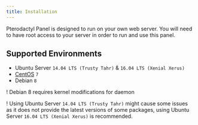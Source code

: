 ```yaml
---
title: Installation
---
```


Pterodactyl Panel is designed to run on your own web server. You will need to have root access to your server in order to run and use this panel.

## Supported Environments
* Ubuntu Server `14.04 LTS (Trusty Tahr)` & `16.04 LTS (Xenial Xerus)`
* [CentOS](centos) `7`
* Debian `8`

! Debian 8 requires kernel modifications for daemon

! Using Ubuntu Server `14.04 LTS (Trusty Tahr)` might cause some issues as it does not provide the latest versions of some packages, using Ubuntu Server `16.04 LTS (Xenial Xerus)` is recommended.